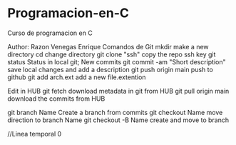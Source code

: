 # Programacion-en-C
Curso de programacion en C

Author: Razon Venegas Enrique
Comandos de Git
mkdir make a new directory
cd change directory
git clone "ssh" copy the repo ssh key 
git status Status in local git; New commits
git commit -am "Short description" save local changes and add a description
git push origin main push to github
git add arch.ext add a new file.extention

Edit in HUB
git fetch download metadata in git from HUB
git pull origin main download the commits from HUB

git branch Name Create a branch from commits
git checkout Name move direction to branch Name
git checkout -B Name create and move to branch

//Linea temporal 0
